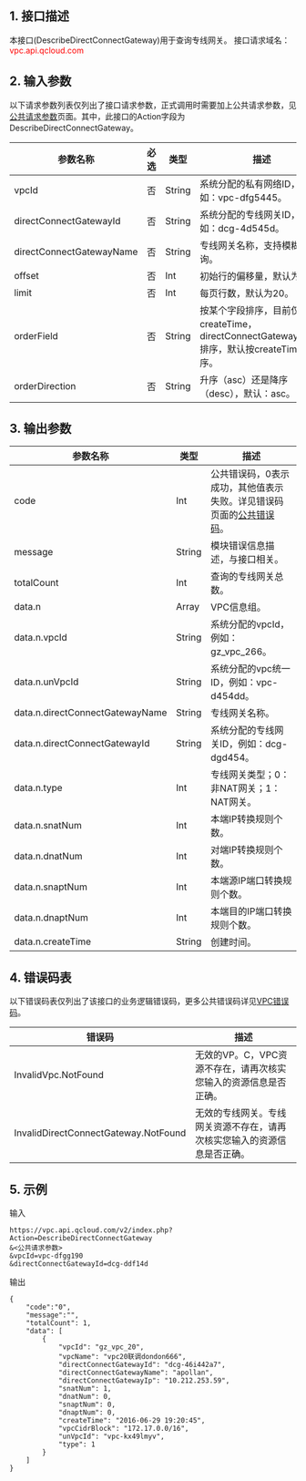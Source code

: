 ## 1. 接口描述

本接口(DescribeDirectConnectGateway)用于查询专线网关。
接口请求域名：<font style="color:red">vpc.api.qcloud.com</font>


## 2. 输入参数
以下请求参数列表仅列出了接口请求参数，正式调用时需要加上公共请求参数，见<a href="/doc/api/372/4153" title="公共请求参数">公共请求参数</a>页面。其中，此接口的Action字段为DescribeDirectConnectGateway。

| 参数名称 | 必选  | 类型 | 描述 |
|---------|---------|---------|---------|
| vpcId | 否 | String | 系统分配的私有网络ID，例如：vpc-dfg5445。|
| directConnectGatewayId | 否 | String | 系统分配的专线网关ID，例如：dcg-4d545d。|
| directConnectGatewayName | 否 | String | 专线网关名称，支持模糊查询。|
| offset | 否 | Int | 初始行的偏移量，默认为0。|
| limit | 否 | Int | 每页行数，默认为20。|
| orderField | 否 | String | 按某个字段排序，目前仅支持createTime，directConnectGatewayName排序，默认按createTime排序。 |
| orderDirection | 否 | String | 升序（asc）还是降序（desc），默认：asc。 |

## 3. 输出参数

| 参数名称 | 类型 | 描述 |
|---------|---------|---------|
| code | Int | 公共错误码，0表示成功，其他值表示失败。详见错误码页面的<a href="http://tcecqpoc.fsphere.cn/doc/api/372/%E9%94%99%E8%AF%AF%E7%A0%81#1.E3.80.81.E5.85.AC.E5.85.B1.E9.94.99.E8.AF.AF.E7.A0.81" title="公共错误码">公共错误码</a>。|
| message | String | 模块错误信息描述，与接口相关。|
| totalCount | Int |  查询的专线网关总数。|
| data.n | Array | VPC信息组。|
| data.n.vpcId | String | 系统分配的vpcId，例如：gz_vpc_266。|
| data.n.unVpcId | String | 系统分配的vpc统一ID，例如：vpc-d454dd。|
| data.n.directConnectGatewayName | String | 专线网关名称。|
| data.n.directConnectGatewayId | String | 系统分配的专线网关ID，例如：dcg-dgd454。|
| data.n.type | Int | 专线网关类型；0：非NAT网关；1：NAT网关。|
| data.n.snatNum | Int | 本端IP转换规则个数。|
| data.n.dnatNum | Int | 对端IP转换规则个数。|
| data.n.snaptNum | Int | 本端源IP端口转换规则个数。|
| data.n.dnaptNum | Int | 本端目的IP端口转换规则个数。|
| data.n.createTime | String | 创建时间。|

 ## 4. 错误码表
  以下错误码表仅列出了该接口的业务逻辑错误码，更多公共错误码详见<a href="http://tcecqpoc.fsphere.cn/doc/api/245/4924" title="VPC错误码">VPC错误码</a>。
 
| 错误码 | 描述 |
|---------|---------|
| InvalidVpc.NotFound | 无效的VP。C，VPC资源不存在，请再次核实您输入的资源信息是否正确。 |
| InvalidDirectConnectGateway.NotFound | 无效的专线网关。专线网关资源不存在，请再次核实您输入的资源信息是否正确。 |

## 5. 示例
输入
```
https://vpc.api.qcloud.com/v2/index.php?Action=DescribeDirectConnectGateway
&<公共请求参数>
&vpcId=vpc-dfgg190
&directConnectGatewayId=dcg-ddf14d
```
输出
```
{
    "code":"0",
    "message":"",
    "totalCount": 1,
    "data": [
        {
            "vpcId": "gz_vpc_20",
            "vpcName": "vpc20联调dondon666",
            "directConnectGatewayId": "dcg-46i442a7",
            "directConnectGatewayName": "apollan",
            "directConnectGatewayIp": "10.212.253.59",
            "snatNum": 1,
            "dnatNum": 0,
            "snaptNum": 0,
            "dnaptNum": 0,
            "createTime": "2016-06-29 19:20:45",
            "vpcCidrBlock": "172.17.0.0/16",
            "unVpcId": "vpc-kx49lmyv",
            "type": 1
        }
    ]
}
```

